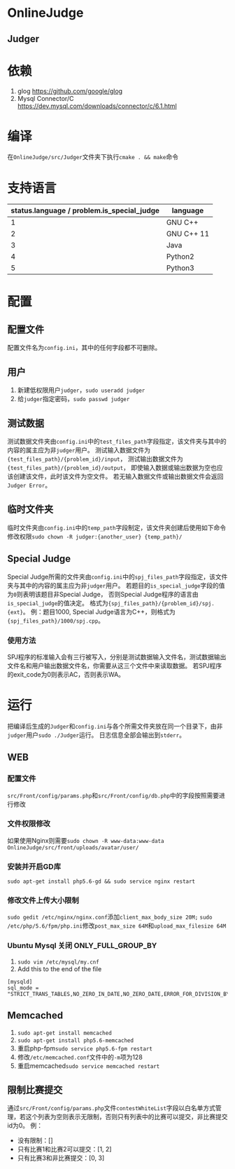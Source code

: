 # OnlineJudge

## Judger

# 依赖
1. glog https://github.com/google/glog
2. Mysql Connector/C https://dev.mysql.com/downloads/connector/c/6.1.html

# 编译
在`OnlineJudge/src/Judger`文件夹下执行`cmake . && make`命令

# 支持语言
status.language / problem.is_special_judge | language
---- | ---
1 | GNU C++
2 | GNU C++ 11
3 | Java
4 | Python2
5 | Python3

# 配置

## 配置文件
配置文件名为`config.ini`，其中的任何字段都不可删除。
## 用户
1. 新建低权限用户`judger`，`sudo useradd judger`
2. 给`judger`指定密码，`sudo passwd judger`

## 测试数据
测试数据文件夹由`config.ini`中的`test_files_path`字段指定，该文件夹与其中的内容的属主应为非`judger`用户。
测试输入数据文件为`{test_files_path}/{problem_id}/input`，
测试输出数据文件为`{test_files_path}/{problem_id}/output`，
即使输入数据或输出数据为空也应该创建该文件，此时该文件为空文件。
若无输入数据文件或输出数据文件会返回`Judger Error`。

## 临时文件夹
临时文件夹由`config.ini`中的`temp_path`字段制定，该文件夹创建后使用如下命令修改权限`sudo chown -R judger:{another_user} {temp_path}/`

## Special Judge
Special Judge所需的文件夹由`config.ini`中的`spj_files_path`字段指定，该文件夹与其中的内容的属主应为非`judger`用户。
若题目的`is_special_judge`字段的值为`0`则表明该题目非Special Judge，
否则Special Judge程序的语言由`is_special_judge`的值决定。
格式为`{spj_files_path}/{problem_id}/spj.{ext}`。
例：题目1000, Special Judge语言为C++，则格式为`{spj_files_path}/1000/spj.cpp`。
### 使用方法
SPJ程序的标准输入会有三行被写入，分别是测试数据输入文件名，测试数据输出文件名和用户输出数据文件名，你需要从这三个文件中来读取数据。
若SPJ程序的exit_code为0则表示AC，否则表示WA。

# 运行
把编译后生成的`Judger`和`config.ini`与各个所需文件夹放在同一个目录下，由非`judger`用户`sudo ./Judger`运行。
日志信息全部会输出到`stderr`。

## WEB
### 配置文件
`src/Front/config/params.php`和`src/Front/config/db.php`中的字段按照需要进行修改
### 文件权限修改
如果使用Nginx则需要`sudo chown -R www-data:www-data OnlineJudge/src/front/uploads/avatar/user/`
### 安装并开启GD库
`sudo apt-get install php5.6-gd && sudo service nginx restart`
### 修改文件上传大小限制
`sudo gedit /etc/nginx/nginx.conf`添加`client_max_body_size 20M;`
`sudo /etc/php/5.6/fpm/php.ini`修改`post_max_size 64M`和`upload_max_filesize 64M`

### Ubuntu Mysql 关闭 ONLY_FULL_GROUP_BY

1. `sudo vim /etc/mysql/my.cnf`
2. Add this to the end of the file
```
[mysqld]
sql_mode = "STRICT_TRANS_TABLES,NO_ZERO_IN_DATE,NO_ZERO_DATE,ERROR_FOR_DIVISION_BY_ZERO,NO_AUTO_CREATE_USER,NO_ENGINE_SUBSTITUTION"
```

## Memcached
1. `sudo apt-get install memcached`
2. `sudo apt-get install php5.6-memcached`
3. 重启php-fpm`sudo service php5.6-fpm restart`
4. 修改`/etc/memcached.conf`文件中的`-m`项为128
5. 重启memcached`sudo service memcached restart`

## 限制比赛提交
通过`src/Front/config/params.php`文件`contestWhiteList`字段以白名单方式管理，若这个列表为空则表示无限制，否则只有列表中的比赛可以提交，非比赛提交id为0。
例：
- 没有限制：[]
- 只有比赛1和比赛2可以提交：[1, 2]
- 只有比赛3和非比赛提交：[0, 3]
